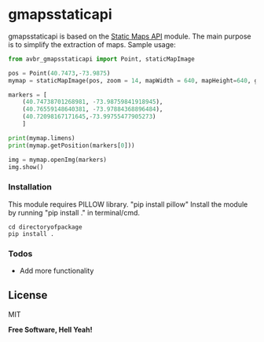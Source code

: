 # gmapsstaticapi

gmapsstaticapi is based on the [Static Maps API] module. 
The main purpose is to simplify the extraction of maps.
Sample usage:

```py
from avbr_gmapsstaticapi import Point, staticMapImage

pos = Point(40.7473,-73.9875)
mymap = staticMapImage(pos, zoom = 14, mapWidth = 640, mapHeight=640, gmapskey="#Yourkey")

markers = [
    (40.74738701268981, -73.98759841918945),
    (40.76559148640381, -73.97884368896484),
    (40.72098167171645,-73.99755477905273)
    ]

print(mymap.limens)
print(mymap.getPosition(markers[0]))

img = mymap.openImg(markers)
img.show()

```

   [Static Maps API]: <https://developers.google.com/maps/documentation/static-maps/>

### Installation

This module requires PILLOW library. "pip install pillow"
Install the module by running "pip install ." in terminal/cmd.

```
cd directoryofpackage
pip install .
```


### Todos

 - Add more functionality


License
----

MIT

**Free Software, Hell Yeah!**
